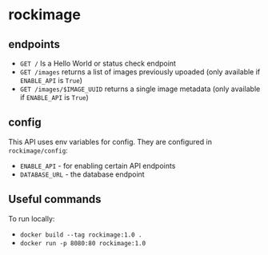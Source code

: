 # rockimage

## endpoints

- `GET /` Is a Hello World or status check endpoint
- `GET /images` returns a list of images previously upoaded (only available if `ENABLE_API` is `True`)
- `GET /images/$IMAGE_UUID` returns a single image metadata (only available if `ENABLE_API` is `True`)

## config

This API uses env variables for config. They are configured in `rockimage/config`:

- `ENABLE_API` - for enabling certain API endpoints
- `DATABASE_URL` - the database endpoint

## Useful commands
To run locally:
- `docker build --tag rockimage:1.0 .`
- `docker run -p 8080:80 rockimage:1.0`
